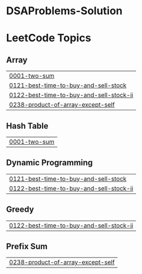 # DSAProblems-Solution
<!---LeetCode Topics Start-->
# LeetCode Topics
## Array
|  |
| ------- |
| [0001-two-sum](https://github.com/satyamtiwari1004/DSAProblems-Solution/tree/master/0001-two-sum) |
| [0121-best-time-to-buy-and-sell-stock](https://github.com/satyamtiwari1004/DSAProblems-Solution/tree/master/0121-best-time-to-buy-and-sell-stock) |
| [0122-best-time-to-buy-and-sell-stock-ii](https://github.com/satyamtiwari1004/DSAProblems-Solution/tree/master/0122-best-time-to-buy-and-sell-stock-ii) |
| [0238-product-of-array-except-self](https://github.com/satyamtiwari1004/DSAProblems-Solution/tree/master/0238-product-of-array-except-self) |
## Hash Table
|  |
| ------- |
| [0001-two-sum](https://github.com/satyamtiwari1004/DSAProblems-Solution/tree/master/0001-two-sum) |
## Dynamic Programming
|  |
| ------- |
| [0121-best-time-to-buy-and-sell-stock](https://github.com/satyamtiwari1004/DSAProblems-Solution/tree/master/0121-best-time-to-buy-and-sell-stock) |
| [0122-best-time-to-buy-and-sell-stock-ii](https://github.com/satyamtiwari1004/DSAProblems-Solution/tree/master/0122-best-time-to-buy-and-sell-stock-ii) |
## Greedy
|  |
| ------- |
| [0122-best-time-to-buy-and-sell-stock-ii](https://github.com/satyamtiwari1004/DSAProblems-Solution/tree/master/0122-best-time-to-buy-and-sell-stock-ii) |
## Prefix Sum
|  |
| ------- |
| [0238-product-of-array-except-self](https://github.com/satyamtiwari1004/DSAProblems-Solution/tree/master/0238-product-of-array-except-self) |
<!---LeetCode Topics End-->